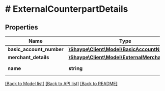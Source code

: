# # ExternalCounterpartDetails

## Properties

Name | Type | Description | Notes
------------ | ------------- | ------------- | -------------
**basic_account_number** | [**\Shaype\Client\Model\BasicAccountNumber**](BasicAccountNumber.md) |  | [optional]
**merchant_details** | [**\Shaype\Client\Model\ExternalMerchantDetails**](ExternalMerchantDetails.md) |  | [optional]
**name** | **string** | Counterpart name | [optional]

[[Back to Model list]](../../README.md#models) [[Back to API list]](../../README.md#endpoints) [[Back to README]](../../README.md)
